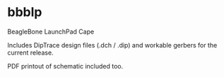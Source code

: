 bbblp
=====

BeagleBone LaunchPad Cape

Includes DipTrace design files (.dch / .dip) and workable gerbers for the current release.

PDF printout of schematic included too.
